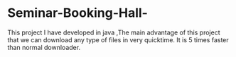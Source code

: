 # Seminar-Booking-Hall-
 This project I have developed in java ,The main advantage of this project that we can download any type of files in very quicktime. It is 5 times faster than normal downloader. 
